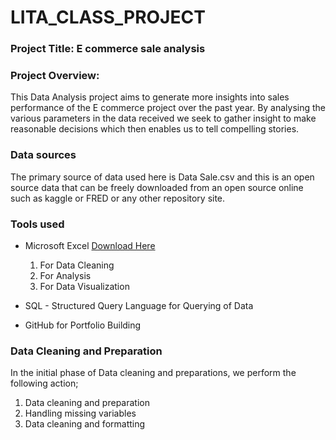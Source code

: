 # LITA_CLASS_PROJECT

### Project Title: E commerce sale analysis

### Project Overview:

This Data Analysis project aims to generate more insights into sales performance of the E commerce project over the past year. By analysing the various parameters in the data received we seek to gather insight to make reasonable decisions which then enables us to tell compelling stories.

### Data sources

The primary source of data used here is Data Sale.csv and this is an open source data that can be freely downloaded from an open source online such as kaggle or FRED or any other repository site.

### Tools used 
- Microsoft Excel [Download Here](https://www.microsoft.com)
  1. For Data Cleaning
  2. For Analysis
  3. For Data Visualization
     
- SQL - Structured Query Language for Querying of Data
     
- GitHub for Portfolio Building

### Data Cleaning and Preparation
In the initial phase of Data cleaning and preparations, we perform the following action;

1. Data cleaning and preparation
2. Handling missing variables
3. Data cleaning and formatting

   
  




